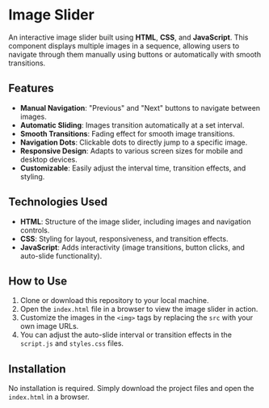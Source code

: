 
# Image Slider

An interactive image slider built using **HTML**, **CSS**, and **JavaScript**. This component displays multiple images in a sequence, allowing users to navigate through them manually using buttons or automatically with smooth transitions.

## Features

- **Manual Navigation**: "Previous" and "Next" buttons to navigate between images.
- **Automatic Sliding**: Images transition automatically at a set interval.
- **Smooth Transitions**: Fading effect for smooth image transitions.
- **Navigation Dots**: Clickable dots to directly jump to a specific image.
- **Responsive Design**: Adapts to various screen sizes for mobile and desktop devices.
- **Customizable**: Easily adjust the interval time, transition effects, and styling.

## Technologies Used

- **HTML**: Structure of the image slider, including images and navigation controls.
- **CSS**: Styling for layout, responsiveness, and transition effects.
- **JavaScript**: Adds interactivity (image transitions, button clicks, and auto-slide functionality).

## How to Use

1. Clone or download this repository to your local machine.
2. Open the `index.html` file in a browser to view the image slider in action.
3. Customize the images in the `<img>` tags by replacing the `src` with your own image URLs.
4. You can adjust the auto-slide interval or transition effects in the `script.js` and `styles.css` files.

## Installation

No installation is required. Simply download the project files and open the `index.html` in a browser.


